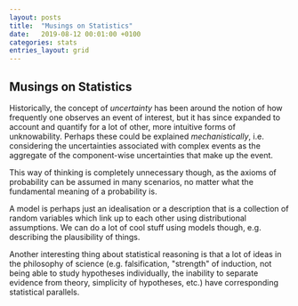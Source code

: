 ```yaml
---
layout: posts
title:  "Musings on Statistics"
date:   2019-08-12 00:01:00 +0100
categories: stats
entries_layout: grid
---
```


## Musings on Statistics

Historically, the concept of _uncertainty_ has been around the notion of how frequently one observes an event of interest, but it has since expanded to account and quantify for a lot of other, more intuitive forms of unknowability. Perhaps these could be explained _mechanistically_, i.e. considering the uncertainties associated with complex events as the aggregate of the component-wise uncertainties that make up the event.

This way of thinking is completely unnecessary though, as the axioms of probability can be assumed in many scenarios, no matter what the fundamental meaning of a probability is.

A model is perhaps just an idealisation or a description that is a collection of random variables which link up to each other using distributional assumptions. We can do a lot of cool stuff using models though, e.g. describing the plausibility of things.

Another interesting thing about statistical reasoning is that a lot of ideas in the philosophy of science (e.g. falsification, "strength" of induction, not being able to study hypotheses individually, the inability to separate evidence from theory, simplicity of hypotheses, etc.) have corresponding statistical parallels.
